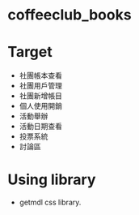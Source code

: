 # coffeeclub_books

# Target
* 社團帳本查看
* 社團用戶管理
* 社團新增帳目
* 個人使用開銷
* 活動舉辦
* 活動日期查看
* 投票系統
* 討論區

# Using library
* getmdl css library.
